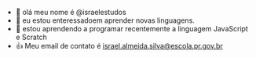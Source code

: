 - 👋 olá meu nome é @israelestudos
- 👀 eu estou enteressadoem aprender novas linguagens.
- 🌱 estou aprendendo a programar recentemente a linguagem JavaScript e Scratch
- :+1: Meu email de contato é israel.almeida.silva@escola.pr.gov.br
